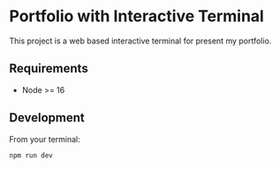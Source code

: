 # Portfolio with Interactive Terminal
This project is a web based interactive terminal for present my portfolio.

## Requirements
- Node >= 16

## Development
From your terminal:

```sh
npm run dev
```
